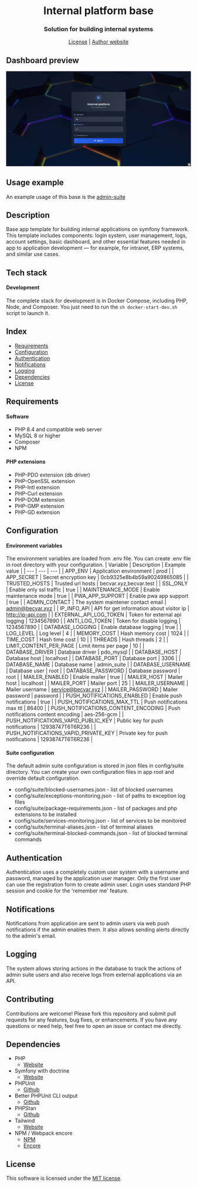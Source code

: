 # <h1 align="center">Internal platform base</h1>
### <p align="center">Solution for building internal systems</p>
<p align="center">
    <a href="LICENSE" target="_blank">License</a> |
    <a href="https://becvar.xyz" target="_blank">Author website</a>
</p>

## Dashboard preview
![Dashboard](.github/assets/preview.gif)

## Usage example
An example usage of this base is the [admin-suite](https://github.com/lukasbecvar/admin-suite)

## Description
Base app template for building internal applications on symfony framework.
This template includes components: login system, user management, logs, account settings, basic dashboard, and other essential features needed in app to application development — for example, for intranet, ERP systems, and similar use cases.

## Tech stack
#### Development
The complete stack for development is in Docker Compose, including PHP, Node, and Composer. You just need to run the ``sh docker-start-dev.sh`` script to launch it.

## Index
- [Requirements](#requirements)
- [Configuration](#configuration)
- [Authentication](#authentication)
- [Notifications](#notifications)
- [Logging](#logging)
- [Dependencies](#dependencies)
- [License](#license)

## Requirements
#### Software
* PHP 8.4 and compatible web server
* MySQL 8 or higher
* Composer
* NPM
#### PHP extensions
* PHP-PDO extension (db driver)
* PHP-OpenSSL extension
* PHP-Intl extension
* PHP-Curl extension
* PHP-DOM extension
* PHP-GMP extension
* PHP-GD extension

## Configuration
#### Environment variables
The environment variables are loaded from .env file. You can create .env file in root directory with your configuration.
| Variable | Description | Example value |
| --- | --- | --- |
| APP_ENV | Application environment | prod |
| APP_SECRET | Secret encryption key | 0cb9325e8b4b59a90249865085 |
| TRUSTED_HOSTS | Trusted url hosts | becvar.xyz,becvar.test |
| SSL_ONLY | Enable only ssl traffic | true |
| MAINTENANCE_MODE | Enable maintenance mode | true |
| PWA_APP_SUPPORT | Enable pwa app support | true |
| ADMIN_CONTACT | The system maintener contact email | admin@becvar.xyz |
| IP_INFO_API | API for get information about visitor ip | http://ip-api.com |
| EXTERNAL_API_LOG_TOKEN | Token for external api logging | 1234567890 |
| ANTI_LOG_TOKEN | Token for disable logging | 1234567890 |
| DATABASE_LOGGING | Enable database logging | true |
| LOG_LEVEL | Log level | 4 |
| MEMORY_COST | Hash memory cost | 1024 |
| TIME_COST | Hash time cost | 10 |
| THREADS | Hash threads | 2 |
| LIMIT_CONTENT_PER_PAGE | Limit items per page | 10 |
| DATABASE_DRIVER | Database driver | pdo_mysql |
| DATABASE_HOST | Database host | localhost |
| DATABASE_PORT | Database port | 3306 |
| DATABASE_NAME | Database name | admin_suite |
| DATABASE_USERNAME | Database user | root |
| DATABASE_PASSWORD | Database password | root |
| MAILER_ENABLED | Enable mailer | true |
| MAILER_HOST | Mailer host | localhost |
| MAILER_PORT | Mailer port | 25 |
| MAILER_USERNAME | Mailer username | service@becvar.xyz |
| MAILER_PASSWORD | Mailer password | password |
| PUSH_NOTIFICATIONS_ENABLED | Enable push notifications | true |
| PUSH_NOTIFICATIONS_MAX_TTL | Push notifications max ttl | 86400 |
| PUSH_NOTIFICATIONS_CONTENT_ENCODING | Push notifications content encoding | aes-256-gcm |
| PUSH_NOTIFICATIONS_VAPID_PUBLIC_KEY | Public key for push notifications | 12938747T6T6R236 |
| PUSH_NOTIFICATIONS_VAPID_PRIVATE_KEY | Private key for push notifications | 12938747T6T6R236 |
#### Suite configuration
The default admin suite configuration is stored in json files in config/suite directory. You can create your own configuration files in app root and override default configuration.
* config/suite/blocked-usernames.json - list of blocked usernames
* config/suite/exceptions-monitoring.json - list of paths to exception log files
* config/suite/package-requirements.json - list of packages and php extensions to be installed
* config/suite/services-monitoring.json - list of services to be monitored
* config/suite/terminal-aliases.json - list of terminal aliases
* config/suite/terminal-blocked-commands.json - list of blocked terminal commands

## Authentication
Authentication uses a completely custom user system with a username and password, managed by the application user manager. Only the first user can use the registration form to create admin user. Login uses standard PHP session and cookie for the 'remember me' feature.

## Notifications
Notifications from application are sent to admin users via web push notifications if the admin enables them. It also allows sending alerts directly to the admin's email.

## Logging
The system allows storing actions in the database to track the actions of admin suite users and also receive logs from external applications via an API.

## Contributing
Contributions are welcome! Please fork this repository and submit pull requests for any features, bug fixes, or enhancements. If you have any questions or need help, feel free to open an issue or contact me directly.

## Dependencies
* PHP
    * [Website](https://php.net)
* Symfony with doctrine
    * [Website](https://symfony.com)
* PHPUnit
    * [Github](https://github.com/sebastianbergmann/phpunit)
* Better PHPUnit CLI output
    * [Github](https://github.com/robiningelbrecht/phpunit-pretty-print)
* PHPStan
    * [Github](https://github.com/phpstan/phpstan)
* Tailwind
    * [Website](https://tailwindcss.com)
* NPM / Webpack encore
    * [NPM](https://docs.npmjs.com)
    * [Encore](https://symfony.com/doc/current/frontend/encore/index.html)

## License
This software is licensed under the [MIT license](LICENSE). 
